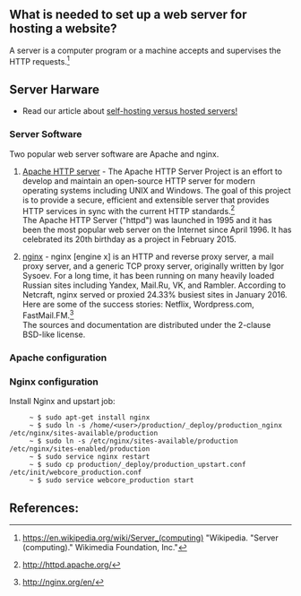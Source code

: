 ## What is needed to set up a web server for hosting a website?

A server is a computer program or a machine accepts and supervises the HTTP requests.[^wikipedia]

## Server Harware
   - Read our article about [self-hosting versus hosted servers!](https://github.com/src-its/ca-web/blob/master/content/server-hosting.md)

### Server Software

Two popular web server software are Apache and nginx.

1. [Apache HTTP server](http://httpd.apache.org/) - 
    The Apache HTTP Server Project is an effort to develop and maintain an open-source HTTP server for modern operating systems including UNIX and Windows. The goal of this project is to provide a secure, efficient and extensible server that provides HTTP services in sync with the current HTTP standards.[^apache] <br />
    The Apache HTTP Server ("httpd") was launched in 1995 and it has been the most popular web server on the Internet since April 1996. It has celebrated its 20th birthday as a project in February 2015.

2. [nginx](http://nginx.org/en/) -
    nginx [engine x] is an HTTP and reverse proxy server, a mail proxy server, and a generic TCP proxy server, originally written by Igor Sysoev. For a long time, it has been running on many heavily loaded Russian sites including Yandex, Mail.Ru, VK, and Rambler. According to Netcraft, nginx served or proxied 24.33% busiest sites in January 2016. Here are some of the success stories: Netflix, Wordpress.com, FastMail.FM.[^nginx]<br />
    The sources and documentation are distributed under the 2-clause BSD-like license.
### Apache configuration

### Nginx configuration

Install Nginx and upstart job:

         ~ $ sudo apt-get install nginx
         ~ $ sudo ln -s /home/<user>/production/_deploy/production_nginx /etc/nginx/sites-available/production
         ~ $ sudo ln -s /etc/nginx/sites-available/production /etc/nginx/sites-enabled/production
         ~ $ sudo service nginx restart
         ~ $ sudo cp production/_deploy/production_upstart.conf /etc/init/webcore_production.conf
         ~ $ sudo service webcore_production start


## References:

[^wikipedia]:https://en.wikipedia.org/wiki/Server_(computing) "Wikipedia. "Server (computing)." Wikimedia Foundation, Inc."
[^apache]:http://httpd.apache.org/
[^nginx]:http://nginx.org/en/
